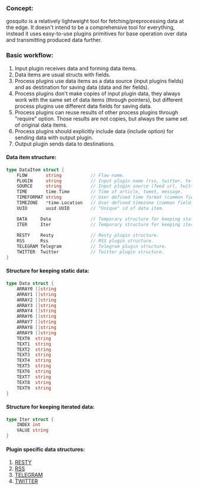 ### Concept:

gosquito is a relatively lightweight tool for fetching/preprocessing data at the edge. It doesn't intend to be a comprehensive tool for everything, instead it uses easy-to-use plugins primitives for base operation over data and transmitting produced data further.

### Basic workflow:

1. Input plugin receives data and forming data items.
2. Data items are usual structs with fields.
3. Process plugins use data items as a data source (input plugins fields) and as destination for saving data (data and iter fields).
4. Process plugins don't make copies of input plugin data, they always work with the same set of data items (through pointers), but different process plugins use different data fields for saving data.
5. Process plugins can reuse results of other process plugins through "require" option. Those results are not copies, but always the same set of original data items.
6. Process plugins should explicitly include data (include option) for sending data with output plugin.
7. Output plugin sends data to destinations.


#### Data item structure:

```go
type DataItem struct {
	FLOW       string           // Flow name.
	PLUGIN     string           // Input plugin name (rss, twitter, telegram etc.).
	SOURCE     string           // Input plugin source (feed url, twitter channel, telegram chat etc.).
	TIME       time.Time        // Time of article, tweet, message.
	TIMEFORMAT string           // User defined time format (common field).
	TIMEZONE   *time.Location   // User defined timezone (common field).
	UUID       uuid.UUID        // "Unique" id of data item.

	DATA     Data               // Temporary structure for keeping static data.
	ITER     Iter               // Temporary structure for keeping iterated data.
	
	RESTY    Resty              // Resty plugin structure.
	RSS      Rss                // RSS plugin structure.
	TELEGRAM Telegram           // Telegram plugin structure.
	TWITTER  Twitter            // Twitter plugin structure.
}
```

#### Structure for keeping static data:

```go
type Data struct {
	ARRAY0 []string
	ARRAY1 []string
	ARRAY2 []string
	ARRAY3 []string
	ARRAY4 []string
	ARRAY6 []string
	ARRAY7 []string
	ARRAY8 []string
	ARRAY9 []string
	TEXT0  string
	TEXT1  string
	TEXT2  string
	TEXT3  string
	TEXT4  string
	TEXT5  string
	TEXT6  string
	TEXT7  string
	TEXT8  string
	TEXT9  string
}
```

#### Structure for keeping iterated data:

```go
type Iter struct {
	INDEX int
	VALUE string
}
```

#### Plugin specific data structures:

1. [RESTY](plugins/input/resty.md)    
2. [RSS](plugins/input/rss.md)  
3. [TELEGRAM](plugins/input/telegram.md)  
4. [TWITTER](plugins/input/twitter.md)  
